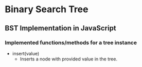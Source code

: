 # Binary Search Tree

## BST Implementation in JavaScript

### Implemented functions/methods for a tree instance

- insert(value)
    - Inserts a node with provided value in the tree.